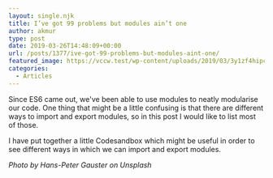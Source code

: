 ```yaml
---
layout: single.njk
title: I’ve got 99 problems but modules ain’t one
author: akmur
type: post
date: 2019-03-26T14:48:09+00:00
url: /posts/1377/ive-got-99-problems-but-modules-aint-one/
featured_image: https://vccw.test/wp-content/uploads/2019/03/3y1zf4hipcg-e1553613493889.jpg
categories:
  - Articles
---
```


Since ES6 came out, we've been able to use modules to neatly modularise our code. One thing that might be a little confusing is that there are different ways to import and export modules, so in this post I would like to list most of those.

I have put together a little Codesandbox which might be useful in order to see different ways in which we can import and export modules.

_Photo by Hans-Peter Gauster on Unsplash_
